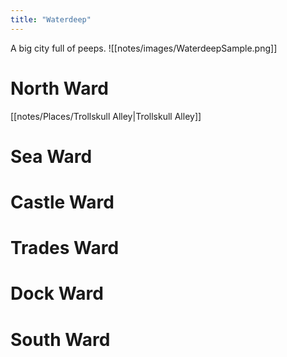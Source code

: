 ```yaml
---
title: "Waterdeep"
---
```

A big city full of peeps.
![[notes/images/WaterdeepSample.png]]

# North Ward
[[notes/Places/Trollskull Alley|Trollskull Alley]]

# Sea Ward

# Castle Ward

# Trades Ward

# Dock Ward

# South Ward